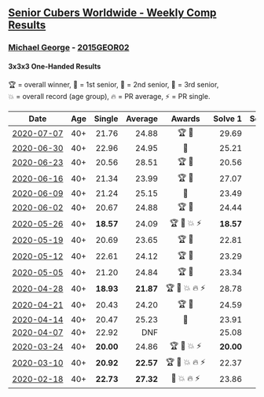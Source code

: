 <style>table {white-space: nowrap;}</style>

## [Senior Cubers Worldwide - Weekly Comp Results](/scw-comp/results/)
### [Michael George](README.md) - [2015GEOR02](https://www.worldcubeassociation.org/persons/2015GEOR02?event=333oh)
#### 3x3x3 One-Handed Results

<span style="white-space: nowrap;">🏆 = overall winner</span>, <span style="white-space: nowrap;">🥇 = 1st senior</span>, <span style="white-space: nowrap;">🥈 = 2nd senior</span>, <span style="white-space: nowrap;">🥉 = 3rd senior</span>, <span style="white-space: nowrap;">💥 = overall record (age group)</span>, <span style="white-space: nowrap;">🔥 = PR average</span>, <span style="white-space: nowrap;">⚡ = PR single</span>.

| Date | Age | Single | Average | Awards | Solve 1 | Solve 2 | Solve 3 | Solve 4 | Solve 5 | Video |
| :--: | :--: | --: | --: | :--: | --: | --: | --: | --: | --: | :-- |
| [2020-07-07](../../results/2020-07-07/333oh.md) | 40+ | 21.76 | 24.88 | 🏆 🥇 | 29.69 | 21.96 | 33.65 | 22.98 | 21.76 | [Link](https://www.facebook.com/michael.george.545/videos/10213958206269596) |
| [2020-06-30](../../results/2020-06-30/333oh.md) | 40+ | 22.96 | 24.95 | 🥇 | 25.21 | 23.63 | 22.96 | 26.01 | 29.16 | [Link](https://www.facebook.com/events/679860472562391/permalink/683720632176375) |
| [2020-06-23](../../results/2020-06-23/333oh.md) | 40+ | 20.56 | 28.51 | 🏆 🥇 | 20.56 | 37.51 | 36.59 | 27.44 | 21.50 | [Link](https://www.facebook.com/events/722150235200875/permalink/725762281506337) |
| [2020-06-16](../../results/2020-06-16/333oh.md) | 40+ | 21.34 | 23.99 | 🏆 🥇 | 27.07 | 48.76 | 21.76 | 23.13 | 21.34 | [Link](https://www.facebook.com/events/604103587178706/permalink/604285177160547) |
| [2020-06-09](../../results/2020-06-09/333oh.md) | 40+ | 21.24 | 25.15 | 🥇 | 23.49 | 23.47 | 28.48 | 21.24 | DNF | [Link](https://www.facebook.com/events/903549840109576/permalink/906659596465267) |
| [2020-06-02](../../results/2020-06-02/333oh.md) | 40+ | 20.67 | 24.88 | 🏆 🥇 | 24.44 | 25.69 | 28.31 | 20.67 | 24.50 | [Link](https://www.facebook.com/events/3373950429496747/permalink/3376953402529783) |
| [2020-05-26](../../results/2020-05-26/333oh.md) | 40+ | **18.57** | 24.09 | 🏆 🥇 💥 ⚡ | **18.57** | 26.90 | 25.01 | 30.44 | 20.36 | [Link](https://www.facebook.com/events/688407551989463/permalink/691891971641021) |
| [2020-05-19](../../results/2020-05-19/333oh.md) | 40+ | 20.69 | 23.65 | 🏆 🥇 | 22.81 | 25.47 | 20.69 | 24.59 | 23.54 | [Link](https://www.facebook.com/events/1880761498725633/permalink/1881940625274387) |
| [2020-05-12](../../results/2020-05-12/333oh.md) | 40+ | 22.61 | 24.12 | 🏆 🥇 | 23.29 | 24.42 | 24.65 | 31.18 | 22.61 | [Link](https://www.facebook.com/events/546188069600739/permalink/550198452533034) |
| [2020-05-05](../../results/2020-05-05/333oh.md) | 40+ | 21.20 | 24.84 | 🏆 🥇 | 23.34 | 24.36 | 21.20 | 32.98 | 26.83 | [Link](https://www.facebook.com/events/3313106775587396/permalink/3315212548710152) |
| [2020-04-28](../../results/2020-04-28/333oh.md) | 40+ | **18.93** | **21.87** | 🏆 🥇 💥 🔥 ⚡ | 28.78 | 20.63 | **18.93** | 21.42 | 23.56 | [Link](https://www.facebook.com/events/535188653858103/permalink/535332343843734) |
| [2020-04-21](../../results/2020-04-21/333oh.md) | 40+ | 20.43 | 24.20 | 🏆 🥇 | 24.59 | 25.44 | 23.51 | 20.43 | 24.50 | [Link](https://www.facebook.com/events/880278499062375/permalink/884141762009382) |
| [2020-04-14](../../results/2020-04-14/333oh.md) | 40+ | 20.47 | 25.23 | 🥇 | 23.91 | 20.47 | 27.25 | 34.50 | 24.53 | [Link](https://www.facebook.com/events/982619255468618/permalink/983679218695955) |
| [2020-04-07](../../results/2020-04-07/333oh.md) | 40+ | 22.92 | DNF |  | 25.08 | 22.92 | DNF | 23.50 | DNF | [Link](https://www.facebook.com/events/682716079141575/permalink/686891258724057) |
| [2020-03-24](../../results/2020-03-24/333oh.md) | 40+ | **20.00** | 24.86 | 🏆 🥇 💥 ⚡ | **20.00** | 22.81 | 29.22 | 22.56 | 29.24 | [Link](https://www.facebook.com/events/212335450005639/permalink/215815472990970) |
| [2020-03-10](../../results/2020-03-10/333oh.md) | 40+ | **20.92** | **22.57** | 🏆 🥇 💥 🔥 ⚡ | 22.37 | **20.92** | 23.99 | 24.34 | 21.36 | [Link](https://www.facebook.com/events/684510792316675/permalink/684649052302849) |
| [2020-02-18](../../results/2020-02-18/333oh.md) | 40+ | **22.73** | **27.32** | 🥇 💥 🔥 ⚡ | 23.86 | **22.73** | 32.86 | DNF | 25.24 | [Link](https://www.facebook.com/events/1618332754973681/permalink/1619575454849411) |


<!-- Global site tag (gtag.js) - Google Analytics -->
<script async src="https://www.googletagmanager.com/gtag/js?id=UA-86348435-3"></script>
<script>window.dataLayer = window.dataLayer || []; function gtag() {dataLayer.push(arguments);} gtag('js', new Date()); gtag('config', 'UA-86348435-3');</script>
